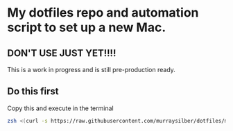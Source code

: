 # My dotfiles repo and automation script to set up a new Mac.

## DON'T USE JUST YET!!!!

This is a work in progress and is still pre-production ready.

## Do this first

Copy this and execute in the terminal

```sh
zsh <(curl -s https://raw.githubusercontent.com/murraysilber/dotfiles/main/setup.sh) --branch main
```
